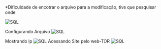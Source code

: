 *Dificuldade de encotrar o arquivo para a modificação, tive que pesquisar onde 

![SQL](https://github.com/ErnandesAJr/SegInfor/blob/master/Atividades/Atividade-Tor/Screenshots/tor-instalado.PNG)

Configurando Arquivo
![SQL](https://github.com/ErnandesAJr/SegInfor/blob/master/Atividades/Atividade-Tor/Screenshots/modificandoarquivoTORRC.PNG)

Mostrando Ip
![SQL](https://github.com/ErnandesAJr/SegInfor/blob/master/Atividades/Atividade-Tor/Screenshots/mostrandoIp.PNG)
Acessando Site pelo web-TOR
![SQL](https://github.com/ErnandesAJr/SegInfor/blob/master/Atividades/Atividade-Tor/Screenshots/acessoEmSite.PNG)

